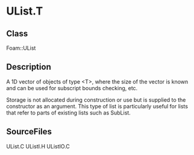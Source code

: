 # UList.T 
## Class
Foam::UList

## Description
A 1D vector of objects of type \<T\>, where the size of the vector is
known and can be used for subscript bounds checking, etc.

Storage is not allocated during construction or use but is supplied to
the constructor as an argument.  This type of list is particularly useful
for lists that refer to parts of existing lists such as SubList.

## SourceFiles
UList.C
UListI.H
UListIO.C

